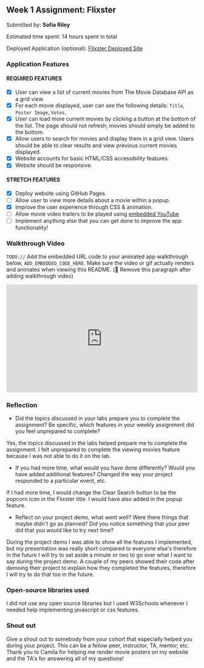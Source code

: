## Week 1 Assignment: Flixster

Submitted by: **Sofia Riley**

Estimated time spent: 14 hours spent in total

Deployed Application (optional): [Flixster Deployed Site](https://sofiapsu.github.io/Flixster/)

### Application Features

#### REQUIRED FEATURES

- [x] User can view a list of current movies from The Movie Database API as a grid view.
- [x] For each movie displayed, user can see the following details: `Title`, `Poster Image`, `Votes`.
- [x] User can load more current movies by clicking a button at the bottom of the list. The page should not refresh; movies should simply be added to the bottom.
- [x] Allow users to search for movies and display them in a grid view. Users should be able to clear results and view previous current movies displayed.
- [x] Website accounts for basic HTML/CSS accessibility features.
- [x] Website should be responsive.

#### STRETCH FEATURES

- [x] Deploy website using GitHub Pages. 
- [ ] Allow user to view more details about a movie within a popup.
- [x] Improve the user experience through CSS & animation.
- [ ] Allow movie video trailers to be played using [embedded YouTube](https://support.google.com/youtube/answer/171780?hl=en)
- [ ] Implement anything else that you can get done to improve the app functionality!

### Walkthrough Video

`TODO://` Add the embedded URL code to your animated app walkthrough below, `ADD_EMBEDDED_CODE_HERE`. Make sure the video or gif actually renders and animates when viewing this README. (🚫 Remove this paragraph after adding walkthrough video)

<div style="position: relative; padding-bottom: 56.25%; height: 0;"><iframe src="https://www.loom.com/embed/e9b67675fcfd4d5f9fc33eb8c2075871" frameborder="0" webkitallowfullscreen mozallowfullscreen allowfullscreen style="position: absolute; top: 0; left: 0; width: 100%; height: 100%;"></iframe></div>

### Reflection

* Did the topics discussed in your labs prepare you to complete the assignment? Be specific, which features in your weekly assignment did you feel unprepared to complete?

Yes, the topics discussed in the labs helped prepare me to complete the assignment. I felt unprepared to complete the viewing movies feature because I was not able to do it on the lab.
* If you had more time, what would you have done differently? Would you have added additional features? Changed the way your project responded to a particular event, etc.
  
If I had more time, I would change the Clear Search button to be the popcorn icon in the Flixster title. I would have also added in the popup feature.

* Reflect on your project demo, what went well? Were there things that maybe didn't go as planned? Did you notice something that your peer did that you would like to try next time?

During the project demo I was able to show all the features I implemented, but my presentation was really short compared to everyone else's therefore in the future I will try to set aside a minute or two to go over what I want to say during the project demo. A couple of my peers showed their code after demoing their project to explain how they completed the features, therefore I will try to do that too in the future.

### Open-source libraries used
I did not use any open source libraries but I used W3Schools whenever I needed help implementing javascript or css features.

### Shout out

Give a shout out to somebody from your cohort that especially helped you during your project. This can be a fellow peer, instructor, TA, mentor, etc.
Thank you to Camila for helping me render movie posters on my website and the TA's for answering all of my questions!
